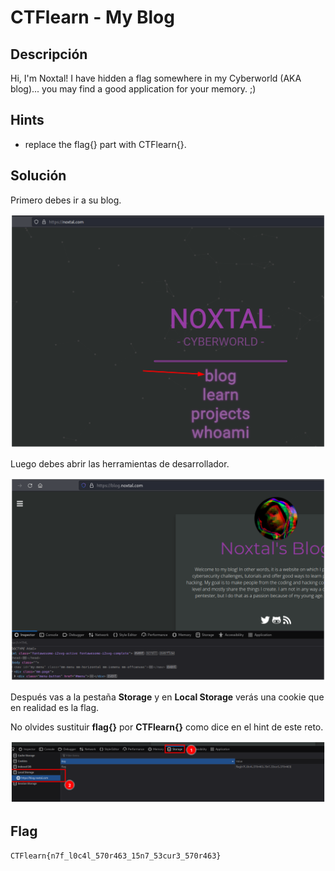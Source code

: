 # CTFlearn - My Blog


## Descripción

Hi, I'm Noxtal! I have hidden a flag somewhere in my Cyberworld (AKA blog)... you may find a good application for your memory. ;)


## Hints
- replace the flag{} part with CTFlearn{}.


## Solución

Primero debes ir a su blog.

![](./imagenes/my-blog-1.png)

Luego debes abrir las herramientas de desarrollador.

![](./imagenes/my-blog-2.png)

Después vas a la pestaña **Storage** y en **Local Storage** verás una cookie que en realidad es la flag.

No olvides sustituir **flag{}** por **CTFlearn{}** como dice en el hint de este reto.

![](./imagenes/my-blog-3.png)


## Flag

`CTFlearn{n7f_l0c4l_570r463_15n7_53cur3_570r463}`